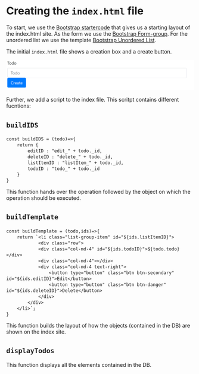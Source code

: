 # Creating the `index.html` file #
To start, we use the  [Bootstrap startercode](https://getbootstrap.com/docs/4.3/getting-started/introduction/) that gives us a starting layout of the index.html site. 
As the form we use the [Bootstrap Form-group](https://getbootstrap.com/docs/4.3/components/forms/#form-groups). 
For the unordered list we use the template [Bootstrap Unordered List](https://getbootstrap.com/docs/4.3/components/list-group/#basic-example).

The initial `index.html` file shows a creation box and a create button.

![Initial index.html](Images/initial_index.png)

Further, we add a script to the index file. This scritpt contains different fucntions:

## `buildIDS` ##
```
const buildIDS = (todo)=>{
	return {
		editID : "edit_" + todo._id,
		deleteID : "delete_" + todo._id,
		listItemID : "listItem_" + todo._id,
		todoID : "todo_" + todo._id
	}
}
```

This function hands over the operation followed by the object on which the operation should be executed.

## `buildTemplate` ##
```
const buildTemplate = (todo,ids)=>{
	return `<li class="list-group-item" id="${ids.listItemID}">
			<div class="row">
			<div class="col-md-4" id="${ids.todoID}">${todo.todo}</div>
			<div class="col-md-4"></div>
			<div class="col-md-4 text-right">
				<button type="button" class="btn btn-secondary" id="${ids.editID}">Edit</button>
				<button type="button" class="btn btn-danger" id="${ids.deleteID}">Delete</button>
			</div>
		</div>
	</li>`;
}
```

This function builds the layout of how the objects (contained in the DB) are shown on the index site.

## `displayTodos` ##
This function displays all the elements contained in the DB.